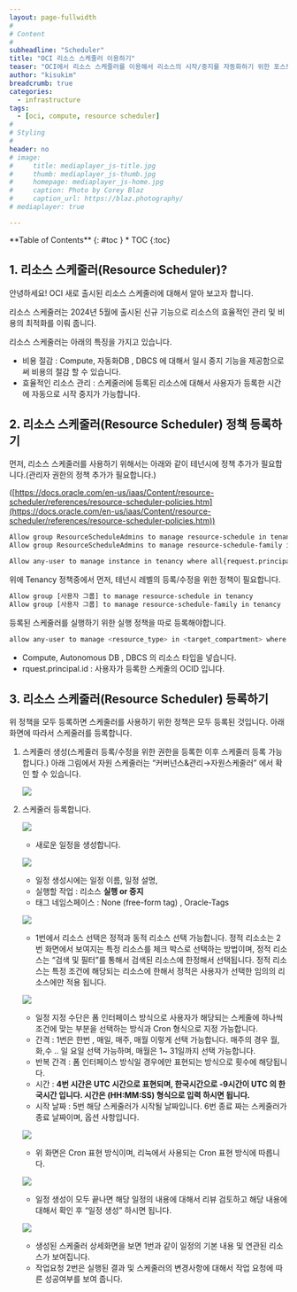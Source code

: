 ```yaml
---
layout: page-fullwidth
#
# Content
#
subheadline: "Scheduler"
title: "OCI 리소스 스케줄러 이용하기"
teaser: "OCI에서 리소스 스케줄러를 이용해서 리소스의 시작/중지를 자동화하기 위한 포스트입니다.."
author: "kisukim"
breadcrumb: true
categories:
  - infrastructure
tags:
  - [oci, compute, resource scheduler]
#
# Styling
#
header: no
# image:
#     title: mediaplayer_js-title.jpg
#     thumb: mediaplayer_js-thumb.jpg
#     homepage: mediaplayer_js-home.jpg
#     caption: Photo by Corey Blaz
#     caption_url: https://blaz.photography/
# mediaplayer: true

---
```


<div class="panel radius" markdown="1">
**Table of Contents**
{: #toc }
*  TOC
{:toc}
</div>


## 1. 리소스 스케줄러(Resource Scheduler)? 

안녕하세요! OCI 새로 출시된 리소스 스케줄러에 대해서 알아 보고자 합니다.

리소스 스케줄러는 2024년 5월에 출시된 신규 기능으로 리소스의 효율적인 관리 및 비용의 최적화를 이뤄 줍니다.

리소스 스케줄러는 아래의 특징을 가지고 있습니다.

- 비용 절감 : Compute, 자동화DB , DBCS 에 대해서 일시 중지 기능을 제공함으로써 비용의 절감 할 수 있습니다.
- 효율적인 리소스 관리 : 스케줄러에 등록된 리소스에 대해서 사용자가 등록한 시간에 자동으로 시작 중지가 가능합니다.

## 2. 리소스 스케줄러(Resource Scheduler) 정책 등록하기

먼저, 리소스 스케줄러를 사용하기 위해서는 아래와 같이 테넌시에 정책 추가가 필요합니다.(관리자 권한의 정책 추가가 필요합니다.)

([https://docs.oracle.com/en-us/iaas/Content/resource-scheduler/references/resource-scheduler-policies.htm](https://docs.oracle.com/en-us/iaas/Content/resource-scheduler/references/resource-scheduler-policies.htm))

```bash
Allow group ResourceScheduleAdmins to manage resource-schedule in tenancy	
Allow group ResourceScheduleAdmins to manage resource-schedule-family in tenancy

Allow any-user to manage instance in tenancy where all{request.principal.type='resourceschedule', request.principal.id='ocid1.resourceschedule.oc1.ap-seoul-1.amaaaaaaw7dtmeiay55qxigfw7gguo2no4rgpnkcpzmcwniuhopw3tmm25ya'}
```

위에 Tenancy 정책중에서 먼저, 테넌시 레벨의 등록/수정을 위한 정책이 필요합니다.

```bash
Allow group [사용자 그룹] to manage resource-schedule in tenancy	
Allow group [사용자 그룹] to manage resource-schedule-family in tenancy
```

등록된 스케줄러를 실행하기 위한 실행 정책을 따로 등록해야합니다.

```bash
allow any-user to manage <resource_type> in <target_compartment> where all {request.principal.type='resourceschedule', request.principal.id='[리소스 스케줄러 OCID]'}
```

- Compute, Autonomous DB , DBCS 의 리소스 타입을 넣습니다.
- rquest.principal.id : 사용자가 등록한 스케줄의 OCID 입니다.

## 3. 리소스 스케줄러(Resource Scheduler) 등록하기

위 정책을 모두 등록하면 스케줄러를 사용하기 위한 정책은 모두 등록된 것입니다. 아래 화면에 따라서 스케줄러를 등록합니다.

1. 스케줄러 생성(스케줄러 등록/수정을 위한 권한을 등록한 이후 스케줄러 등록 가능합니다.) 아래 그림에서 자원 스케줄러는 “커버넌스&관리→자원스케줄러” 에서 확인 할 수 있습니다.

   ![](/assets/img/infrastructure/2024/scheduler/resource_schduler_0.png)
2. 스케줄러 등록합니다.

   ![](/assets/img/infrastructure/2024/scheduler/resource_schduler_1.png)

    - 새로운 일정을 생성합니다.

   ![](/assets/img/infrastructure/2024/scheduler/resource_schduler_2.png)

    - 일정 생성시에는 일정 이름, 일정 설명,
    - 실행할 작업 : 리소스 **실행 or 중지**
    - 태그 네임스페이스 : None (free-form tag) , Oracle-Tags

   ![](/assets/img/infrastructure/2024/scheduler/resource_schduler_3.png)

    - 1번에서 리소스 선택은 정적과 동적 리소스 선택 가능합니다. 정적 리소소는 2번 화면에서 보여지는 특정 리소스를 체크 박스로 선택하는 방법이며, 정적 리소스는 “검색 및 필터”를 통해서 검색된 리소스에 한정해서 선택됩니다. 정적 리소스는 특정 조건에 해당되는 리소스에 한해서 정적은 사용자가 선택한 임의의 리소스에만 적용 됩니다.

   ![](/assets/img/infrastructure/2024/scheduler/resource_schduler_4.png)

    - 일정 지정 수단은 폼 인터페이스 방식으로 사용자가 해당되는 스케줄에 하나씩 조건에 맞는 부분을 선택하는 방식과 Cron 형식으로 지정 가능합니다.
    - 간격 : 1번은 한번 , 매일,  매주, 매월 이렇게 선택 가능합니다. 매주의 경우 월,화,수 .. 일 요일 선택 가능하며, 매월은 1~ 31일까지 선택 가능합니다.
    - 반복 간격 : 폼 인터페이스 방식일 경우에만 표현되는 방식으로 횟수에 해당됩니다.
    - 시간 : **4번 시간은 UTC 시간으로 표현되며, 한국시간으로 -9시간이 UTC 의 한국시간 입니다. 시간은 (HH:MM:SS) 형식으로 입력 하시면 됩니다.**
    - 시작 날짜 : 5번 해당 스케줄러가 시작될 날짜입니다.  6번 종료 짜는 스케줄러가 종료 날짜이며, 옵션 사항입니다.

   ![](/assets/img/infrastructure/2024/scheduler/resource_schduler_5.png)

    - 위 화면은 Cron 표현 방식이며, 리눅에서 사용되는 Cron 표현 방식에 따릅니다.

   ![](/assets/img/infrastructure/2024/scheduler/resource_schduler_6.png)

    - 일정 생성이 모두 끝나면 해당 일정의 내용에 대해서 리뷰 검토하고 해당 내용에 대해서 확인 후 “일정 생성” 하시면 됩니다.

   ![](/assets/img/infrastructure/2024/scheduler/resource_schduler_7.png)

    - 생성된 스케줄러 상세화면을 보면 1번과 같이 일정의 기본 내용 및 연관된 리소스가 보여집니다.
    - 작업요청 2번은 실행된 결과 및 스케줄러의 변경사항에 대해서 작업 요청에 따른 성공여부를 보여 줍니다.
